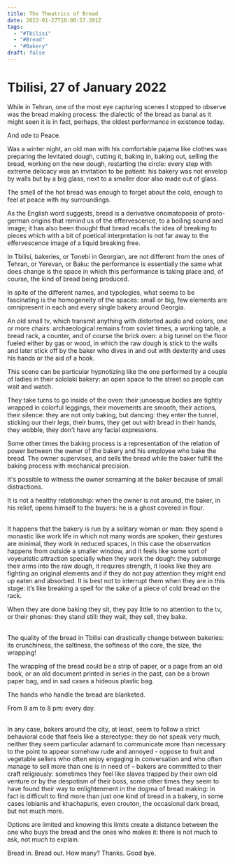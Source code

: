 ```yaml
---
title: The Theatrics of Bread
date: 2022-01-27T18:00:57.391Z
tags:
  - "#Tbilisi"
  - "#Bread"
  - "#Bakery"
draft: false
---
```

# Tbilisi, 27 of January 2022

While in Tehran, one of the most eye capturing scenes I stopped to observe was the bread making process: the dialectic of the bread as banal as it might seen it is in fact, perhaps, the oldest performance in existence today. 

And ode to Peace.

Was a winter night, an old man with his comfortable pajama like clothes was preparing the levitated dough, cutting it, baking in, baking out, selling the bread, working on the new dough, restarting the circle: every step with extreme delicacy was an invitation to be patient: his bakery was not envelop by walls but by a big glass, next to a smaller door also made out of glass.

The smell of the hot bread was enough to forget about the cold, enough to feel at peace with my surroundings.

As the English word suggests, bread is a derivative onomatopoeia of proto-german origins that remind us of the effervescence, to a boiling sound and image; it has also been thought that bread recalls the idea of breaking to pieces which with a bit of poetical interpretation is not far away to the effervescence image of a liquid breaking free.

<!-- excerpt -->

In Tbilisi, bakeries, or Tonebi in Georgian, are not different from the ones of Tehran, or Yerevan, or Baku: the performance is essentially the same what does change is the space in which this performance is taking place and, of course, the kind of bread being produced.

In spite of the different names, and typologies, what seems to be fascinating is the homogeneity of the spaces: small or big, few elements are omnipresent in each and every single bakery around Georgia.

An old small tv, which transmit anything with distorted audio and colors, one or more chairs: archaeological remains from soviet times, a working table, a bread rack, a counter, and of course the brick oven: a big tunnel on the floor fueled either by gas or wood, in which the raw dough is stick to the walls and later stick off by the baker who dives in and out with dexterity and uses his hands or the aid of a hook.

This scene can be particular hypnotizing like the one performed by a couple of ladies in their sololaki bakery: an open space to the street so people can wait and watch.

They take turns to go inside of the oven: their junoesque bodies are tightly wrapped in colorful leggings, their movements are smooth, their actions, their silence: they are not only baking, but dancing: they enter the tunnel, sticking our their legs, their bums, they get out with bread in their hands, they wobble, they don’t have any facial expressions.

Some other times the baking process is a representation of the relation of power between the owner of the bakery and his employee who bake the bread. The owner supervises, and sells the bread while the baker fulfill the baking process with mechanical precision.

It's possible to witness the owner screaming at the baker because of small distractions.

It is not a healthy relationship: when the owner is not around, the baker, in his relief, opens himself to the buyers: he is a ghost covered in flour.

\
It happens that the bakery is run by a solitary woman or man: they spend a monastic like work life in which not many words are spoken, their gestures are minimal, they work in reduced spaces, in this case the observation happens from outside a smaller window, and it feels like some sort of voyeuristic attraction specially when they work the dough: they submerge their arms into the raw dough, it requires strength, it looks like they are fighting an original elements and if they do not pay attention they might end up eaten and absorbed. It is best not to interrupt them when they are in this stage: it’s like breaking a spell for the sake of a piece of cold bread on the rack.

When they are done baking they sit, they pay little to no attention to the tv, or their phones: they stand still: they wait, they sell, they bake.

\
The quality of the bread in Tbilisi can drastically change between bakeries: its crunchiness, the saltiness, the softness of the core, the size, the wrapping!

The wrapping of the bread could be a strip of paper, or a page from an old book, or an old document printed in series in the past, can be a brown paper bag, and in sad cases a hideous plastic bag.

The hands who handle the bread are blanketed.

From 8 am to 8 pm: every day.

\
In any case, bakers around the city, at least, seem to follow a strict behavioral code that feels like a stereotype: they do not speak very much, neither they seem particular adamant to communicate more than necessary to the point to appear somehow rude and annoyed - oppose to fruit and vegetable sellers who often enjoy engaging in conversation and who often manage to sell more than one is in need of – bakers are committed to their craft religiously: sometimes they feel like slaves trapped by their own old venture or by the despotism of their boss, some other times they seem to have found their way to enlightenment in the dogma of bread making: in fact is difficult to find more than just one kind of bread in a bakery, in some cases lobianis and khachapuris, even crouton, the occasional dark bread, but not much more.

Options are limited and knowing this limits create a distance between the one who buys the bread and the ones who makes it: there is not much to ask, not much to explain.

Bread in. Bread out. How many? Thanks. Good bye.